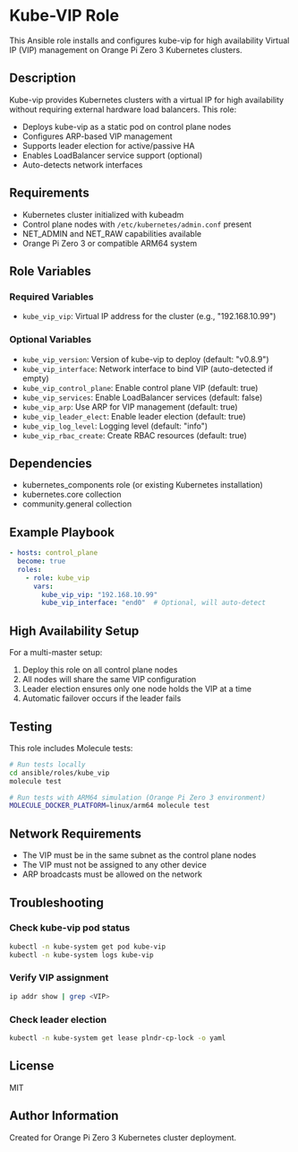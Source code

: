 # Kube-VIP Role

This Ansible role installs and configures kube-vip for high availability Virtual IP (VIP) management on Orange Pi Zero 3 Kubernetes clusters.

## Description

Kube-vip provides Kubernetes clusters with a virtual IP for high availability without requiring external hardware load balancers. This role:
- Deploys kube-vip as a static pod on control plane nodes
- Configures ARP-based VIP management
- Supports leader election for active/passive HA
- Enables LoadBalancer service support (optional)
- Auto-detects network interfaces

## Requirements

- Kubernetes cluster initialized with kubeadm
- Control plane nodes with `/etc/kubernetes/admin.conf` present
- NET_ADMIN and NET_RAW capabilities available
- Orange Pi Zero 3 or compatible ARM64 system

## Role Variables

### Required Variables
- `kube_vip_vip`: Virtual IP address for the cluster (e.g., "192.168.10.99")

### Optional Variables
- `kube_vip_version`: Version of kube-vip to deploy (default: "v0.8.9")
- `kube_vip_interface`: Network interface to bind VIP (auto-detected if empty)
- `kube_vip_control_plane`: Enable control plane VIP (default: true)
- `kube_vip_services`: Enable LoadBalancer services (default: false)
- `kube_vip_arp`: Use ARP for VIP management (default: true)
- `kube_vip_leader_elect`: Enable leader election (default: true)
- `kube_vip_log_level`: Logging level (default: "info")
- `kube_vip_rbac_create`: Create RBAC resources (default: true)

## Dependencies

- kubernetes_components role (or existing Kubernetes installation)
- kubernetes.core collection
- community.general collection

## Example Playbook

```yaml
- hosts: control_plane
  become: true
  roles:
    - role: kube_vip
      vars:
        kube_vip_vip: "192.168.10.99"
        kube_vip_interface: "end0"  # Optional, will auto-detect
```

## High Availability Setup

For a multi-master setup:
1. Deploy this role on all control plane nodes
2. All nodes will share the same VIP configuration
3. Leader election ensures only one node holds the VIP at a time
4. Automatic failover occurs if the leader fails

## Testing

This role includes Molecule tests:

```bash
# Run tests locally
cd ansible/roles/kube_vip
molecule test

# Run tests with ARM64 simulation (Orange Pi Zero 3 environment)
MOLECULE_DOCKER_PLATFORM=linux/arm64 molecule test
```

## Network Requirements

- The VIP must be in the same subnet as the control plane nodes
- The VIP must not be assigned to any other device
- ARP broadcasts must be allowed on the network

## Troubleshooting

### Check kube-vip pod status
```bash
kubectl -n kube-system get pod kube-vip
kubectl -n kube-system logs kube-vip
```

### Verify VIP assignment
```bash
ip addr show | grep <VIP>
```

### Check leader election
```bash
kubectl -n kube-system get lease plndr-cp-lock -o yaml
```

## License

MIT

## Author Information

Created for Orange Pi Zero 3 Kubernetes cluster deployment.
